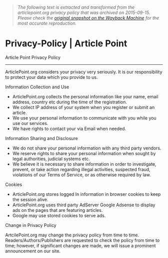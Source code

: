 > *The following text is extracted and transformed from the articlepoint.org privacy policy that was archived on 2015-09-15. Please check the [original snapshot on the Wayback Machine](https://web.archive.org/web/20150915122508id_/http%3A//www.articlepoint.org/privacy-policy.aspx) for the most accurate reproduction.*

# Privacy-Policy | Article Point

Article Point Privacy Policy

* * *

ArticlePoint.org considers your privacy very seriously. It is our responsibility to protect your data which you provide to us. 

Information Collection and Use

  * ArticlePoint.org collects the personal information like your name, email address, country etc during the time of the registration.
  * We collect IP address of your system when you register or submit an article.
  * We use your personal information to communicate with you while you use our services.
  * We have rights to contact your via Email when needed.



Information Sharing and Disclosure 

  * We do not share your personal information with any third party vendors.
  * We reserve rights to share your personal information when sought by legal authorities, judicial systems etc.
  * We believe it is necessary to share information in order to investigate, prevent, or take action regarding illegal activities, suspected fraud, violations of our Terms of Service, or as otherwise required by law.



Cookies 

  * ArticlePoint.org stores logged In information in browser cookies to keep the session alive.
  * ArticlePoint.org uses third party AdServer Google Adsense to display ads on the pages that are featuring articles.
  * Google may use stored cookies to serve ads.



Change in Privacy Policy  


ArtcilePoint.org may change the privacy policy from time to time. Readers/Authors/Publishers are requested to check the policy from time to time; however, if significant changes are made, we will issue a prominent announcement on our site.
